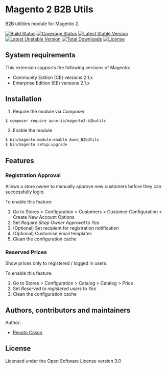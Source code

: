 # Magento 2 B2B Utils
B2B utilities module for Magento 2.

[![Build Status](https://travis-ci.org/aune-io/magento2-b2butils.svg?branch=master)](https://travis-ci.org/aune-io/magento2-b2butils)
[![Coverage Status](https://coveralls.io/repos/github/aune-io/magento2-b2butils/badge.svg?branch=master)](https://coveralls.io/github/aune-io/magento2-b2butils?branch=master)
[![Latest Stable Version](https://poser.pugx.org/aune-io/magento2-b2butils/v/stable)](https://packagist.org/packages/aune-io/magento2-b2butils)
[![Latest Unstable Version](https://poser.pugx.org/aune-io/magento2-b2butils/v/unstable)](https://packagist.org/packages/aune-io/magento2-b2butils)
[![Total Downloads](https://poser.pugx.org/aune-io/magento2-b2butils/downloads)](https://packagist.org/packages/aune-io/magento2-b2butils)
[![License](https://poser.pugx.org/aune-io/magento2-b2butils/license)](https://packagist.org/packages/aune-io/magento2-b2butils)

## System requirements
This extension supports the following versions of Magento:

*	Community Edition (CE) versions 2.1.x
*	Enterprise Edition (EE) versions 2.1.x

## Installation
1. Require the module via Composer
```bash
$ composer require aune-io/magento2-b2butils
```

2. Enable the module
```bash
$ bin/magento module:enable Aune_B2bUtils
$ bin/magento setup:upgrade
```

## Features
### Registration Approval
Allows a store owner to manually approve new customers before they can successfully login.

To enable this feature:
1. Go to Stores > Configuration > Customers > Customer Configuration > Create New Account Options
2. Set _Require Shop Owner Approval_ to _Yes_
3. (Optional) Set recipient for registration notification
4. (Optional) Customise email templates
5. Clean the configuration cache

### Reserved Prices
Show prices only to registered / logged in users.

To enable this feature:
1. Go to Stores > Configuration > Catalog > Catalog > Price
2. Set _Reserved to registered users_ to _Yes_
3. Clean the configuration cache

## Authors, contributors and maintainers

Author:
- [Renato Cason](https://github.com/renatocason)

## License
Licensed under the Open Software License version 3.0
